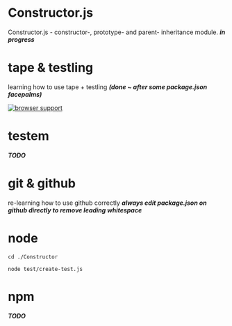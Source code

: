 ﻿Constructor.js
=====================

Constructor.js - constructor-, prototype- and parent- inheritance module. ___in progress___

tape & testling
===============

learning how to use tape + testling ___(done ~ after some package.json facepalms)___

[![browser support](http://ci.testling.com/dfkaye/Constructor.png)](http://ci.testling.com/dfkaye/Constructor)
 
testem
======

___TODO___

git & github
============

re-learning how to use github correctly  ___always edit package.json on github directly to remove leading whitespace___

node
====

    cd ./Constructor
  
    node test/create-test.js



npm
============

___TODO___